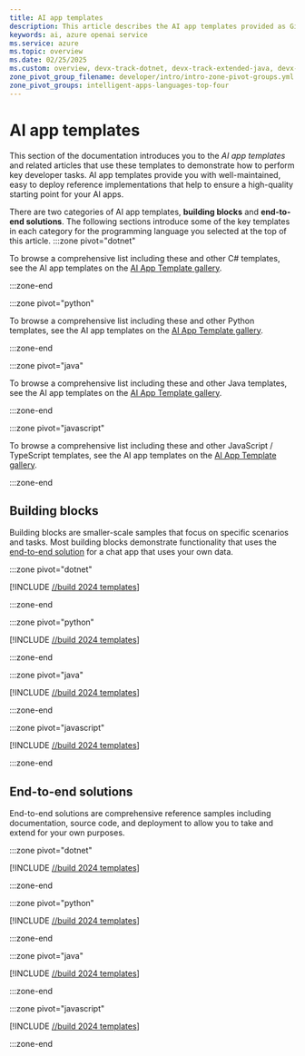 ```yaml
---
title: AI app templates
description: This article describes the AI app templates provided as GitHub repositories to build, deploy, and extend on Azure.
keywords: ai, azure openai service
ms.service: azure
ms.topic: overview
ms.date: 02/25/2025
ms.custom: overview, devx-track-dotnet, devx-track-extended-java, devx-track-js, devx-track-python, build-2024-intelligent-apps
zone_pivot_group_filename: developer/intro/intro-zone-pivot-groups.yml
zone_pivot_groups: intelligent-apps-languages-top-four
---
```


# AI app templates

This section of the documentation introduces you to the *AI app templates* and related articles that use these templates to demonstrate how to perform key developer tasks. AI app templates provide you with well-maintained, easy to deploy reference implementations that help to ensure a high-quality starting point for your AI apps.

There are two categories of AI app templates, **building blocks** and **end-to-end solutions**. The following sections introduce some of the key templates in each category for the programming language you selected at the top of this article.
:::zone pivot="dotnet"

To browse a comprehensive list including these and other C# templates, see the AI app templates on the [AI App Template gallery](https://azure.github.io/ai-app-templates/?tags=dotnetCsharp).

:::zone-end

:::zone pivot="python"

To browse a comprehensive list including these and other Python templates, see the AI app templates on the [AI App Template gallery](https://azure.github.io/ai-app-templates/?tags=python).

:::zone-end

:::zone pivot="java"

To browse a comprehensive list including these and other Java templates, see the AI app templates on the [AI App Template gallery](https://azure.github.io/ai-app-templates/?tags=java).

:::zone-end

:::zone pivot="javascript"

To browse a comprehensive list including these and other JavaScript / TypeScript templates, see the AI app templates on the [AI App Template gallery](https://azure.github.io/ai-app-templates/?tags=javascript&tags=typescript).

:::zone-end

## Building blocks

Building blocks are smaller-scale samples that focus on specific scenarios and tasks. Most building blocks demonstrate functionality that uses the [end-to-end solution](#end-to-end-solutions) for a chat app that uses your own data.

:::zone pivot="dotnet"

[!INCLUDE [//build 2024 templates](../ai/includes/intelligent-app-building-blocks-dotnet.md)]

:::zone-end

:::zone pivot="python"

[!INCLUDE [//build 2024 templates](../ai/includes/intelligent-app-building-blocks-python.md)]


:::zone-end

:::zone pivot="java"

[!INCLUDE [//build 2024 templates](../ai/includes/intelligent-app-building-blocks-java.md)]


:::zone-end


:::zone pivot="javascript"

[!INCLUDE [//build 2024 templates](../ai/includes/intelligent-app-building-blocks-javascript.md)]


:::zone-end


## End-to-end solutions

End-to-end solutions are comprehensive reference samples including documentation, source code, and deployment to allow you to take and extend for your own purposes.

:::zone pivot="dotnet"

[!INCLUDE [//build 2024 templates](../ai/includes/intelligent-app-templates-dotnet.md)]

:::zone-end

:::zone pivot="python"

[!INCLUDE [//build 2024 templates](../ai/includes/intelligent-app-templates-python.md)]


:::zone-end

:::zone pivot="java"

[!INCLUDE [//build 2024 templates](../ai/includes/intelligent-app-templates-java.md)]


:::zone-end


:::zone pivot="javascript"

[!INCLUDE [//build 2024 templates](../ai/includes/intelligent-app-templates-javascript.md)]


:::zone-end
